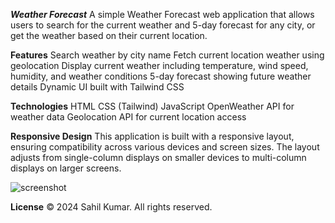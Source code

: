_**Weather Forecast**_
A simple Weather Forecast web application that allows users to search for the current weather and 5-day forecast for any city, or get the weather based on their current location.

**Features**
Search weather by city name
Fetch current location weather using geolocation
Display current weather including temperature, wind speed, humidity, and weather conditions
5-day forecast showing future weather details
Dynamic UI built with Tailwind CSS

**Technologies**
HTML
CSS (Tailwind)
JavaScript
OpenWeather API for weather data
Geolocation API for current location access

**Responsive Design**
This application is built with a responsive layout, ensuring compatibility across various devices and screen sizes. The layout adjusts from single-column displays on smaller devices to multi-column displays on larger screens.


![screenshot](https://github.com/user-attachments/assets/05664c9a-2403-477d-a4e8-661d510f18eb)

**License**
© 2024 Sahil Kumar. All rights reserved.

